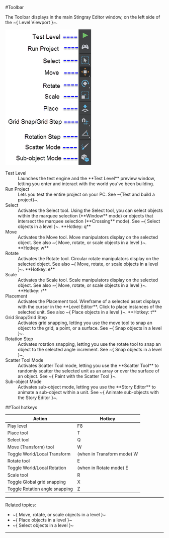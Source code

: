 #Toolbar

The Toolbar displays in the main Stingray Editor window, on the left side of the ~{ Level Viewport }~.

![Level Viewport toolbar](../../images/comp_levelEd_toolbar.png)

<dl>

<dt>Test Level</dt>

<dd>Launches the test engine and the **Test Level** preview window, letting you enter and interact with the world you've been building.</dd>

<dt>Run Project</dt>

<dd>Lets you test the entire project on your PC. See ~{Test and build a project}~.</dd>

<dt>Select</dt>
<dd>Activates the Select tool. Using the Select tool, you can select objects within the marquee selection (**Window** mode) or objects that intersect the marquee selection (**Crossing** mode). See ~{ Select objects in a level  }~. **Hotkey: q**</dd>

<dt>Move</dt>

<dd>Activates the Move tool. Move manipulators display on the selected object. See also ~{ Move, rotate, or scale objects in a level }~. **Hotkey: w**</dd>

<dt>Rotate</dt>

<dd>Activates the Rotate tool. Circular rotate manipulators display on the selected object. See also ~{ Move, rotate, or scale objects in a level }~. **Hotkey: e**</dd>

<dt>Scale</dt>

<dd>Activates the Scale tool. Scale manipulators display on the selected object. See also ~{ Move, rotate, or scale objects in a level }~. **Hotkey: r**</dd>

<dt>Placement</dt>

<dd>Activates the Placement tool. Wireframe of a selected asset displays with the cursor in the **Level Editor**. Click to place instances of the selected unit. See also ~{ Place objects in a level }~. **Hotkey: t**</dd>

<dt>Grid Snap/Grid Step</dt>
<dd>Activates grid snapping, letting you use the move tool to snap an object to the grid, a point, or a surface. See ~{ Snap objects in a level }~.</dd>

<dt>Rotation Step</dt>
<dd>Activates rotation snapping, letting you use the rotate tool to snap an object to the selected angle increment. See ~{ Snap objects in a level }~.</dd>

<dt>Scatter Tool Mode</dt>
<dd>Activates Scatter Tool mode, letting you use the **Scatter Tool** to randomly scatter the selected unit as an array or over the surface of an object. See ~{ Paint with the Scatter Tool }~.</dd>

<dt>Sub-object Mode</dt>
<dd>Activates sub-object mode, letting you use the **Story Editor** to animate a sub-object within a unit. See ~{ Animate sub-objects with the Story Editor }~.</dd>

</dl>

##Tool hotkeys

| Action  | Hotkey |
| ------------- | ------------- |
| Play level  | F8  |
| Place tool  | T |
| Select tool | Q |
| Move (Transform) tool  | W  |
| Toggle World/Local Transform  | (when in Transform mode) W  |
| Rotate tool  | E  |
| Toggle World/Local Rotation  | (when in Rotate mode) E  |
| Scale tool  | R  |
| Toggle Global grid snapping  | X |
| Toggle Rotation angle snapping  | Z |

---
Related topics:
-	~{ Move, rotate, or scale objects in a level }~
-	~{ Place objects in a level }~
- ~{ Select objects in a level }~
---
